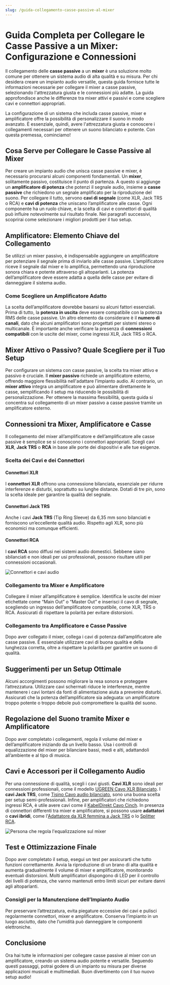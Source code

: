 ```yaml
---
slug: /guida-collegamento-casse-passive-al-mixer
---
```




# Guida Completa per Collegare le Casse Passive a un Mixer: Configurazione e Connessioni

Il collegamento delle **casse passive** a un **mixer** è una soluzione molto comune per ottenere un sistema audio di alta qualità e su misura. Per chi desidera creare un impianto audio versatile, questa guida fornisce tutte le informazioni necessarie per collegare il mixer a casse passive, selezionando l'attrezzatura giusta e le connessioni più adatte. La guida approfondisce anche le differenze tra mixer attivi e passivi e come scegliere cavi e connettori appropriati.

La configurazione di un sistema che includa casse passive, mixer e amplificatore offre la possibilità di personalizzare il suono in modo avanzato. È essenziale, quindi, avere l'attrezzatura giusta e conoscere i collegamenti necessari per ottenere un suono bilanciato e potente. Con questa premessa, cominciamo!

## Cosa Serve per Collegare le Casse Passive al Mixer

Per creare un impianto audio che unisca casse passive e mixer, è necessario procurarsi alcuni componenti fondamentali. Un **mixer**, solitamente passivo, costituisce il punto di partenza. A questo si aggiunge un **amplificatore di potenza** che potenzi il segnale audio, insieme a **casse passive** che richiedono un segnale amplificato per la riproduzione del suono. Per collegare il tutto, servono **cavi di segnale** (come XLR, Jack TRS o RCA) e **cavi di potenza** che uniscano l’amplificatore alle casse. Ogni componente ha un ruolo chiave, e la scelta di cavi e connettori di qualità può influire notevolmente sul risultato finale. Nei paragrafi successivi, scoprirai come selezionare i migliori prodotti per il tuo setup.

## Amplificatore: Elemento Chiave del Collegamento

Se utilizzi un mixer passivo, è indispensabile aggiungere un amplificatore per potenziare il segnale prima di inviarlo alle casse passive. L’amplificatore riceve il segnale dal mixer e lo amplifica, permettendo una riproduzione sonora chiara e potente attraverso gli altoparlanti. La potenza dell’amplificatore deve essere adatta a quella delle casse per evitare di danneggiare il sistema audio.

### Come Scegliere un Amplificatore Adatto

La scelta dell’amplificatore dovrebbe basarsi su alcuni fattori essenziali. Prima di tutto, la **potenza in uscita** deve essere compatibile con la potenza RMS delle casse passive. Un altro elemento da considerare è il **numero di canali**, dato che alcuni amplificatori sono progettati per sistemi stereo o multicanale. È importante anche verificare la presenza di **connessioni compatibili** con le uscite del mixer, come ingressi XLR, Jack TRS o RCA.

## Mixer Attivo o Passivo? Quale Scegliere per il Tuo Setup

Per configurare un sistema con casse passive, la scelta tra mixer attivo e passivo è cruciale. Il **mixer passivo** richiede un amplificatore esterno, offrendo maggiore flessibilità nell'adattare l’impianto audio. Al contrario, un **mixer attivo** integra un amplificatore e può alimentare direttamente le casse, semplificando il setup ma riducendo le possibilità di personalizzazione. Per ottenere la massima flessibilità, questa guida si concentra sul collegamento di un mixer passivo a casse passive tramite un amplificatore esterno.

## Connessioni tra Mixer, Amplificatore e Casse

Il collegamento del mixer all’amplificatore e dell’amplificatore alle casse passive è semplice se si conoscono i connettori appropriati. Scegli cavi **XLR**, **Jack TRS** o **RCA** in base alle porte dei dispositivi e alle tue esigenze.

### Scelta dei Cavi e dei Connettori

#### Connettori XLR

I **connettori XLR** offrono una connessione bilanciata, essenziale per ridurre interferenze e disturbi, soprattutto su lunghe distanze. Dotati di tre pin, sono la scelta ideale per garantire la qualità del segnale.

#### Connettori Jack TRS

Anche i cavi **Jack TRS** (Tip Ring Sleeve) da 6,35 mm sono bilanciati e forniscono un’eccellente qualità audio. Rispetto agli XLR, sono più economici ma comunque efficienti.

#### Connettori RCA

I **cavi RCA** sono diffusi nei sistemi audio domestici. Sebbene siano sbilanciati e non ideali per usi professionali, possono risultare utili per connessioni occasionali.

![Connettori e cavi audio](/guide-img/output/384fa1da.jpg)

### Collegamento tra Mixer e Amplificatore

Collegare il mixer all’amplificatore è semplice. Identifica le uscite del mixer etichettate come “Main Out” o “Master Out” e inserisci il cavo di segnale, scegliendo un ingresso dell’amplificatore compatibile, come XLR, TRS o RCA. Assicurati di rispettare la polarità per evitare distorsioni.

### Collegamento tra Amplificatore e Casse Passive

Dopo aver collegato il mixer, collega i cavi di potenza dall’amplificatore alle casse passive. È essenziale utilizzare cavi di buona qualità e della lunghezza corretta, oltre a rispettare la polarità per garantire un suono di qualità.

## Suggerimenti per un Setup Ottimale

Alcuni accorgimenti possono migliorare la resa sonora e proteggere l’attrezzatura. Utilizzare cavi schermati riduce le interferenze, mentre mantenere i cavi lontani da fonti di alimentazione aiuta a prevenire disturbi. Assicurati che la potenza dell’amplificatore sia adeguata: un amplificatore troppo potente o troppo debole può compromettere la qualità del suono.

## Regolazione del Suono tramite Mixer e Amplificatore

Dopo aver completato i collegamenti, regola il volume del mixer e dell’amplificatore iniziando da un livello basso. Usa i controlli di equalizzazione del mixer per bilanciare bassi, medi e alti, adattandoli all’ambiente e al tipo di musica.

## Cavi e Accessori per il Collegamento Audio

Per una connessione di qualità, scegli i cavi giusti. **Cavi XLR** sono ideali per connessioni professionali, come il modello [UGREEN Cavo XLR Bilanciato](/guide-img/output/31y1pMniHhL.jpg). I **cavi Jack TRS**, come [Tisino Cavo audio bilanciato](/guide-img/output/41+cfTO+SkL.jpg), sono una buona scelta per setup semi-professionali. Infine, per amplificatori che richiedono ingressi RCA, è utile avere cavi come il [KabelDirekt Cavo Cinch](/guide-img/output/51ZnzZ9dXyL.jpg). In presenza di connettori differenti tra mixer e amplificatore, si possono usare **adattatori** o **cavi ibridi**, come l'[Adattatore da XLR femmina a Jack TRS](/guide-img/output/41SUKsKuoJL.jpg) o lo [Splitter RCA](/guide-img/output/41n6AJdwzdL.jpg).

![Persona che regola l'equalizzazione sul mixer](/guide-img/output/ae25633d.jpg)

## Test e Ottimizzazione Finale

Dopo aver completato il setup, esegui un test per assicurarti che tutto funzioni correttamente. Avvia la riproduzione di un brano di alta qualità e aumenta gradualmente il volume di mixer e amplificatore, monitorando eventuali distorsioni. Molti amplificatori dispongono di LED per il controllo dei livelli di potenza, che vanno mantenuti entro limiti sicuri per evitare danni agli altoparlanti.

### Consigli per la Manutenzione dell’Impianto Audio

Per preservare l’attrezzatura, evita piegature eccessive dei cavi e pulisci regolarmente connettori, mixer e amplificatore. Conserva l’impianto in un luogo asciutto, dato che l’umidità può danneggiare le componenti elettroniche.

## Conclusione

Ora hai tutte le informazioni per collegare casse passive al mixer con un amplificatore, creando un sistema audio potente e versatile. Seguendo questi passaggi, potrai godere di un impianto su misura per diverse applicazioni musicali e multimediali. Buon divertimento con il tuo nuovo setup audio!